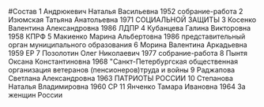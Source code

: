#Состав
1 Андрюкевич Наталья Васильевна 1952 собрание-работа
2 Изюмская Татьяна Анатольевна 1971 СОЦИАЛЬНОЙ ЗАЩИТЫ
3 Косенко Валентина Александровна 1986 ЛДПР
4 Кубанцева Галина Викторовна 1958 КПРФ
5 Макиенко Марина Альбертовна 1986 представительный орган муниципального образования
6 Морина Валентина Аркадьевна 1959 ЕР
7 Позолотин Олег Николаевич 1977 собрание-работа
8 Пынтя Оксана Константиновна 1968 \"Санкт-Петербургская общественная организация ветеранов (пенсионеров)труда и войны
9 Раджапова Светлана Александровна 1963 ПАТРИОТЫ РОССИИ
10 Степанова Наталья Владимировна 1960 СР
11 Янченко Тамара Ивановна 1964 За женщин России
